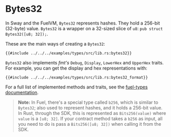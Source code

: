# Bytes32

In Sway and the FuelVM, `Bytes32` represents hashes. They hold a 256-bit (32-byte) value. `Bytes32` is a wrapper on a 32-sized slice of `u8`: `pub struct Bytes32([u8; 32]);`.

These are the main ways of creating a `Bytes32`:

```rust,ignore
{{#include ../../../examples/types/src/lib.rs:bytes32}}
```

`Bytes32` also implements _fmt's_ `Debug`, `Display`, `LowerHex` and `UpperHex` traits. For example, you can get the display and hex representations with:

```rust,ignore
{{#include ../../../examples/types/src/lib.rs:bytes32_format}}
```

For a full list of implemented methods and traits, see the [fuel-types documentation](https://docs.rs/fuel-types/{{versions.fuels-types}}/fuel_types/struct.Bytes32.html).

> **Note:** In Fuel, there's a special type called `b256`, which is similar to `Bytes32`; also used to represent hashes, and it holds a 256-bit value. In Rust, through the SDK, this is represented as `Bits256(value)` where `value` is a `[u8; 32]`. If your contract method takes a `b256` as input, all you need to do is pass a `Bits256([u8; 32])` when calling it from the SDK.
